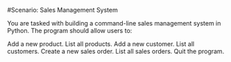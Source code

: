 #Scenario: Sales Management System

You are tasked with building a command-line sales management system in Python. The program should allow users to:

Add a new product.
List all products.
Add a new customer.
List all customers.
Create a new sales order.
List all sales orders.
Quit the program.